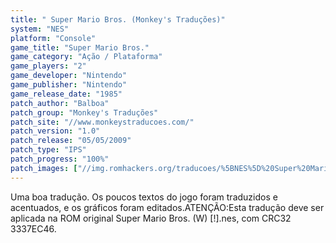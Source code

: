 ```yaml
---
title: " Super Mario Bros. (Monkey's Traduções)"
system: "NES"
platform: "Console"
game_title: "Super Mario Bros."
game_category: "Ação / Plataforma"
game_players: "2"
game_developer: "Nintendo"
game_publisher: "Nintendo"
game_release_date: "1985"
patch_author: "Balboa"
patch_group: "Monkey's Traduções"
patch_site: "//www.monkeystraducoes.com/"
patch_version: "1.0"
patch_release: "05/05/2009"
patch_type: "IPS"
patch_progress: "100%"
patch_images: ["//img.romhackers.org/traducoes/%5BNES%5D%20Super%20Mario%20Bros.%20-%20Monkey's%20Tradu%C3%A7%C3%B5es%20-%201.png","//img.romhackers.org/traducoes/%5BNES%5D%20Super%20Mario%20Bros.%20-%20Monkey's%20Tradu%C3%A7%C3%B5es%20-%202.png","//img.romhackers.org/traducoes/%5BNES%5D%20Super%20Mario%20Bros.%20-%20Monkey's%20Tradu%C3%A7%C3%B5es%20-%203.png"]
---
```

Uma boa tradução. Os poucos textos do jogo foram traduzidos e acentuados, e os gráficos foram editados.ATENÇÃO:Esta tradução deve ser aplicada na ROM original Super Mario Bros. (W) [!].nes, com CRC32 3337EC46.